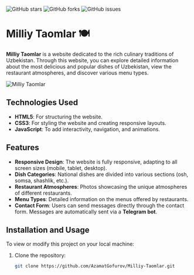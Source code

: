 ![GitHub stars](https://img.shields.io/github/stars/AzamatGofurov/Milliy-Taomlar)
![GitHub forks](https://img.shields.io/github/forks/AzamatGofurov/Milliy-Taomlar)
![GitHub issues](https://img.shields.io/github/issues/AzamatGofurov/Milliy-Taomlar)

# Milliy Taomlar 🍽️

**Milliy Taomlar** is a website dedicated to the rich culinary traditions of Uzbekistan. Through this website, you can explore detailed information about the most delicious and popular dishes of Uzbekistan, view the restaurant atmospheres, and discover various menu types.

![Milliy Taomlar](https://github.com/AzamatGofurov/Milliy-Taomlar/blob/main/image/gituchun.gif)

## Technologies Used

- **HTML5**: For structuring the website.
- **CSS3**: For styling the website and creating responsive layouts.
- **JavaScript**: To add interactivity, navigation, and animations.

## Features

- **Responsive Design**: The website is fully responsive, adapting to all screen sizes (mobile, tablet, desktop).
- **Dish Categories**: National dishes are divided into various sections (osh, somsa, shashlik, etc.).
- **Restaurant Atmospheres**: Photos showcasing the unique atmospheres of different restaurants.
- **Menu Types**: Detailed information on the menus offered by restaurants.
- **Contact Form**: Users can send messages directly through the contact form. Messages are automatically sent via a **Telegram bot**.

## Installation and Usage

To view or modify this project on your local machine:

1. Clone the repository:
   ```bash
   git clone https://github.com/AzamatGofurov/Milliy-Taomlar.git


